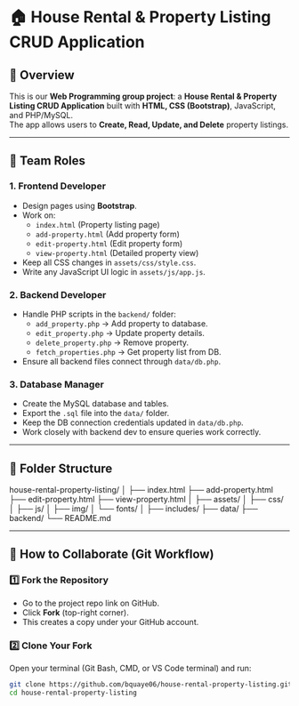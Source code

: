# 🏠 House Rental & Property Listing CRUD Application

## 📌 Overview
This is our **Web Programming group project**: a **House Rental & Property Listing CRUD Application** built with **HTML, CSS (Bootstrap)**, JavaScript, and PHP/MySQL.  
The app allows users to **Create, Read, Update, and Delete** property listings.

---

## 👥 Team Roles

### **1. Frontend Developer**
- Design pages using **Bootstrap**.
- Work on:
  - `index.html` (Property listing page)
  - `add-property.html` (Add property form)
  - `edit-property.html` (Edit property form)
  - `view-property.html` (Detailed property view)
- Keep all CSS changes in `assets/css/style.css`.
- Write any JavaScript UI logic in `assets/js/app.js`.

### **2. Backend Developer**
- Handle PHP scripts in the `backend/` folder:
  - `add_property.php` → Add property to database.
  - `edit_property.php` → Update property details.
  - `delete_property.php` → Remove property.
  - `fetch_properties.php` → Get property list from DB.
- Ensure all backend files connect through `data/db.php`.

### **3. Database Manager**
- Create the MySQL database and tables.
- Export the `.sql` file into the `data/` folder.
- Keep the DB connection credentials updated in `data/db.php`.
- Work closely with backend dev to ensure queries work correctly.

---

## 📂 Folder Structure
house-rental-property-listing/
│
├── index.html
├── add-property.html
├── edit-property.html
├── view-property.html
│
├── assets/
│ ├── css/
│ ├── js/
│ ├── img/
│ └── fonts/
│
├── includes/
├── data/
├── backend/
└── README.md



---

## 🔄 How to Collaborate (Git Workflow)

### 1️⃣ Fork the Repository
- Go to the project repo link on GitHub.
- Click **Fork** (top-right corner).
- This creates a copy under your GitHub account.

### 2️⃣ Clone Your Fork
Open your terminal (Git Bash, CMD, or VS Code terminal) and run:
```bash
git clone https://github.com/bquaye06/house-rental-property-listing.git
cd house-rental-property-listing


